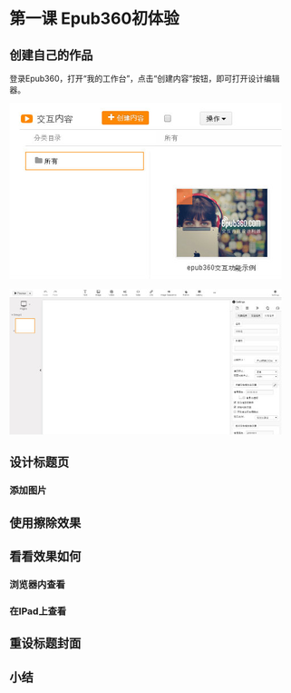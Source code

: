 # 第一课 Epub360初体验 

## 创建自己的作品

登录Epub360，打开“我的工作台”，点击“创建内容”按钮，即可打开设计编辑器。

![点击创建内容按钮](./images/epub360-desktop.jpg)

![Epub360设计编辑器](./images/epub360-editor.jpg)

## 设计标题页

### 添加图片

## 使用擦除效果

## 看看效果如何

### 浏览器内查看

### 在IPad上查看

## 重设标题封面

## 小结